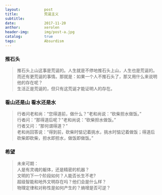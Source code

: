 ```yaml
---
layout:           post
title:            荒诞主义
subtitle:         
date:             2017-11-20 
anthor:           xerolen
header-img:       img/post-a.jpg 	 
catalog:          true
tags:             Absurdism
---
```


### 推石头

> 推石头上山这事是荒诞的。人生就是不停地推石头上山，人生也是荒诞的。<br>
而还有更荒诞的事情。那就是：如果一个人不推石头了，那又用什么来说明他的存在呢？<br>
生活正是荒诞的，但只有这荒诞才能证明人的存在。

### 看山还是山 看水还是水

> 行者问老和尚：“您得道前，做什么？”老和尚说：“砍柴担水做饭。” <br>
  行者问：“那得道后呢？”老和尚说：“砍柴担水做饭。” <br>
  行者又问：“那何谓得道？” <br>
  老和尚回答说：“得到前，砍柴时惦记着挑水，挑水时惦记着做饭；得道后砍柴即砍柴，担水即担水，做饭即做饭。”

### 希望
> 未来可期： <br>
  人是有灵魂的躯体，还是精密的机器？ <br>
  文明的下一个阶段如何？人能否长生不老? <br>
  超级智能和地外文明存在吗？他们会是什么样？ <br>
  物理定律和对称性是如何产生的？熵增是否可逆？ <br>


